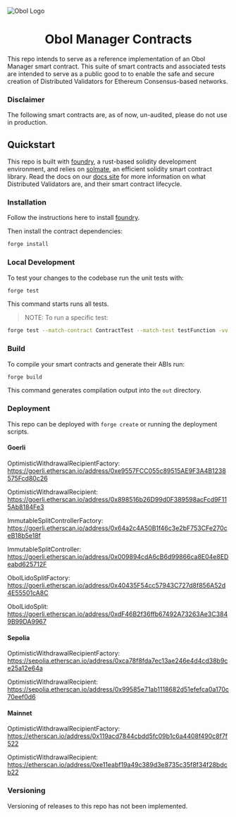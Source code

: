 ![Obol Logo](https://obol.tech/obolnetwork.png)

<h1 align="center">Obol Manager Contracts</h1>

This repo intends to serve as a reference implementation of an Obol Manager smart contract. This suite of smart contracts and associated tests are intended to serve as a public good to to enable the safe and secure creation of Distributed Validators for Ethereum Consensus-based networks.

### Disclaimer

The following smart contracts are, as of now, un-audited, please do not use in production.

## Quickstart

This repo is built with [foundry](https://github.com/gakonst/foundry), a rust-based solidity development environment, and relies on [solmate](https://github.com/Rari-Capital/solmate), an efficient solidity smart contract library. Read the docs on our [docs site](https://docs.obol.tech/docs/sc/introducing-obol-managers) for more information on what Distributed Validators are, and their smart contract lifecycle.

### Installation

Follow the instructions here to install [foundry](https://github.com/gakonst/foundry#installation).

Then install the contract dependencies:

```sh
forge install
```

### Local Development

To test your changes to the codebase run the unit tests with:

```sh
forge test
```

This command starts runs all tests.

> NOTE: To run a specific test:
```sh
forge test --match-contract ContractTest --match-test testFunction -vv
```

### Build

To compile your smart contracts and generate their ABIs run:

```sh
forge build
```

This command generates compilation output into the `out` directory.

### Deployment

This repo can be deployed with `forge create` or running the deployment scripts.

#### Goerli

OptimisticWithdrawalRecipientFactory: https://goerli.etherscan.io/address/0xe9557FCC055c89515AE9F3A4B1238575Fcd80c26

OptimisticWithdrawalRecipient: https://goerli.etherscan.io/address/0x898516b26D99d0F389598acFcd9F115Ab8184Fe3

ImmutableSplitControllerFactory: https://goerli.etherscan.io/address/0x64a2c4A50B1f46c3e2bF753CFe270ceB18b5e18f

ImmutableSplitController: https://goerli.etherscan.io/address/0x009894cdA6cB6d99866ca8E04e8EDeabd625712F

ObolLidoSplitFactory: https://goerli.etherscan.io/address/0x40435F54cc57943C727d8f856A52d4E55501cA8C

ObolLidoSplit: https://goerli.etherscan.io/address/0xdF46B2f36ffb67492A73263Ae3C3849B99DA9967


#### Sepolia

OptimisticWithdrawalRecipientFactory: https://sepolia.etherscan.io/address/0xca78f8fda7ec13ae246e4d4cd38b9ce25a12e64a

OptimisticWithdrawalRecipient: https://sepolia.etherscan.io/address/0x99585e71ab1118682d51efefca0a170c70eef0d6


#### Mainnet

OptimisticWithdrawalRecipientFactory: https://etherscan.io/address/0x119acd7844cbdd5fc09b1c6a4408f490c8f7f522

OptimisticWithdrawalRecipient: https://etherscan.io/address/0xe11eabf19a49c389d3e8735c35f8f34f28bdcb22


### Versioning

Versioning of releases to this repo has not been implemented.

